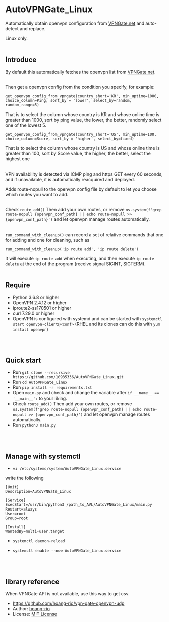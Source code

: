 # AutoVPNGate_Linux
Automatically obtain openvpn configuration from [VPNGate.net](https://www.vpngate.net/) and auto-detect and replace. 

Linux only.
<br>
<br>

## Introduce

By default this automatically fetches the openvpn list from [VPNGate.net](https://www.vpngate.net/).
<br>
<br>

Then get a openvpn config from the condition you specify, for example:
```
get_openvpn_config_from_vpngate(country_short='KR', min_uptime=1000, choice_column=Ping, sort_by = 'lower', select_by=random, random_range=5)
```
That is to select the column whose country is KR and whose online time is greater than 1000, sort by ping value, the lower, the better, randomly select one of the lowest 5.

```
get_openvpn_config_from_vpngate(country_short='US', min_uptime=100, choice_column=Score, sort_by = 'higher', select_by=fixed)
``` 
That is to select the column whose country is US and whose online time is greater than 100, sort by Score value, the higher, the better, select the highest one
<br>
<br>

VPN availability is detected via ICMP ping and https GET every 60 seconds, and if unavailable, it is automatically reacquired and deployed.

Adds route-nopull to the openvpn config file by default to let you choose which routes you want to add.
<br>
<br>

Check `route_add()` Then add your own routes, or remove `os.system(f'grep route-nopull {openvpn_conf_path} || echo route-nopull >> {openvpn_conf_path}')` and let openvpn manage routes automatically.
<br>
<br>


`run_command_with_cleanup()` can record a set of relative commands that one for adding and one for cleaning, such as
```
run_command_with_cleanup('ip route add', 'ip route delete')
```
It will execute `ip route add` when executing, and then execute `ip route delete` at the end of the program (receive signal SIGINT, SIGTERM).
<br>
<br>

## Require
- Python 3.6.8 or higher
- OpenVPN 2.4.12 or higher
- iproute2-ss170501 or  higher
- curl 7.29.0 or higher
- OpenVPN is configured with systemd and can be started with `systemctl start openvpn-client@<conf>` (RHEL and its clones can do this with `yum install openvpn`)
<br>
<br>

## Quick start
- Run `git clone --recursive https://github.com/10935336/AutoVPNGate_Linux.git`
- Run `cd AutoVPNGate_Linux`
- Run `pip install -r requirements.txt`
- Open `main.py` and check and change the variable after `if __name__ == '__main__':` to your liking.
- Check `route_add()` Then add your own routes, or remove `os.system(f'grep route-nopull {openvpn_conf_path} || echo route-nopull >> {openvpn_conf_path}')` and let openvpn manage routes automatically.
- Run `python3 main.py`
<br>
<br>

## Manage with systemctl
- `vi /etc/systemd/system/AutoVPNGate_Linux.service`

write the following
```
[Unit]
Description=AutoVPNGate_Linux

[Service]
ExecStart=/usr/bin/python3 /path_to_AVL/AutoVPNGate_Linux/main.py
Restart=always
User=root
Group=root

[Install]
WantedBy=multi-user.target
```


- `systemctl daemon-reload`

- `systemctl enable --now AutoVPNGate_Linux.service`
<br>
<br>




## library reference
When VPNGate API is not available, use this way to get csv.
- https://github.com/hoang-rio/vpn-gate-openvpn-udp
- Author: [hoang-rio](https://github.com/hoang-rio) 
- License: [MIT License](https://github.com/hoang-rio/vpn-gate-openvpn-udp/blob/master/LICENSE)
